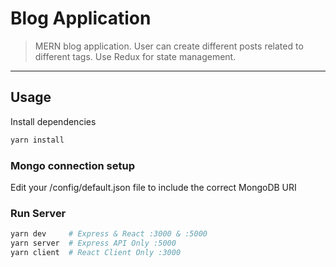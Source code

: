 # Blog Application

> MERN blog application. User can create different posts related to different tags. Use Redux for state management.

---

## Usage

Install dependencies

```bash
yarn install
```

### Mongo connection setup

Edit your /config/default.json file to include the correct MongoDB URI

### Run Server

```bash
yarn dev     # Express & React :3000 & :5000
yarn server  # Express API Only :5000
yarn client  # React Client Only :3000
```
